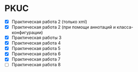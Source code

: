 # PKUC

* [x] Практическая работа 2 (только xml)
* [x] Практическая работа 2 (при помощи аннотаций и класса-конфигурации)
* [x] Практическая работы 3
* [x] Практическая работа 4
* [x] Практическая работа 5
* [x] Практическая работа 6
* [x] Практическая работа 7
* [ ] Практическая работа 8
